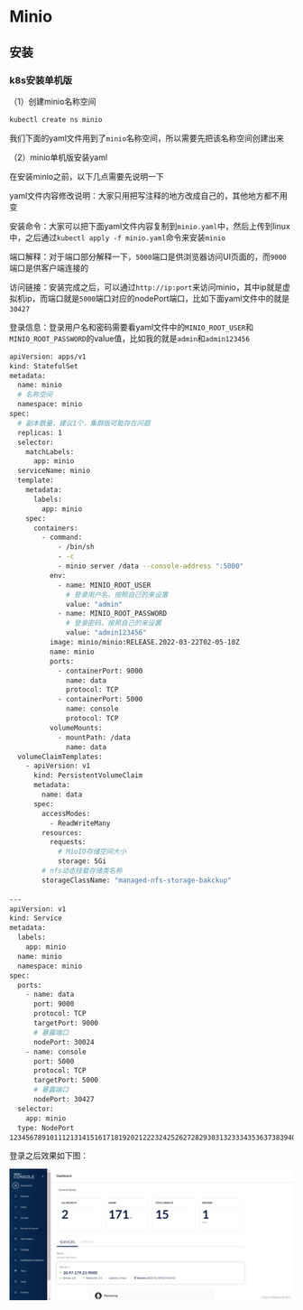 # Minio

## 安装

### k8s安装单机版

（1）创建minio名称空间

```bash
kubectl create ns minio
```

我们下面的yaml文件用到了`minio`名称空间，所以需要先把该名称空间创建出来

（2）minio单机版安装yaml

在安装minio之前，以下几点需要先说明一下

yaml文件内容修改说明：大家只用把写注释的地方改成自己的，其他地方都不用变

安装命令：大家可以把下面yaml文件内容复制到`minio.yaml`中，然后上传到linux中，之后通过`kubectl apply -f minio.yaml`命令来安装`minio`

端口解释：对于端口部分解释一下，`5000`端口是供浏览器访问UI页面的，而`9000`端口是供客户端连接的

访问链接：安装完成之后，可以通过`http://ip:port`来访问minio，其中ip就是虚拟机ip，而端口就是`5000`端口对应的nodePort端口，比如下面yaml文件中的就是`30427`

登录信息：登录用户名和密码需要看yaml文件中的`MINIO_ROOT_USER`和`MINIO_ROOT_PASSWORD`的value值，比如我的就是`admin`和`admin123456`

```bash
apiVersion: apps/v1
kind: StatefulSet
metadata:
  name: minio
  # 名称空间
  namespace: minio
spec:
  # 副本数量，建议1个，集群版可能存在问题
  replicas: 1
  selector:
    matchLabels:
      app: minio
  serviceName: minio
  template:
    metadata:
      labels:
        app: minio
    spec:
      containers:
        - command:
            - /bin/sh
            - -c
            - minio server /data --console-address ":5000"
          env:
            - name: MINIO_ROOT_USER
              # 登录用户名，按照自己的来设置
              value: "admin"
            - name: MINIO_ROOT_PASSWORD
              # 登录密码，按照自己的来设置
              value: "admin123456"
          image: minio/minio:RELEASE.2022-03-22T02-05-10Z
          name: minio
          ports:
            - containerPort: 9000
              name: data
              protocol: TCP
            - containerPort: 5000
              name: console
              protocol: TCP
          volumeMounts:
            - mountPath: /data
              name: data
  volumeClaimTemplates:
    - apiVersion: v1
      kind: PersistentVolumeClaim
      metadata:
        name: data
      spec:
        accessModes:
          - ReadWriteMany
        resources:
          requests:
            # MioIO存储空间大小
            storage: 5Gi
        # nfs动态挂载存储类名称
        storageClassName: "managed-nfs-storage-bakckup"

---
apiVersion: v1
kind: Service
metadata:
  labels:
    app: minio
  name: minio
  namespace: minio
spec:
  ports:
    - name: data
      port: 9000
      protocol: TCP
      targetPort: 9000
      # 暴露端口
      nodePort: 30024
    - name: console
      port: 5000
      protocol: TCP
      targetPort: 5000
      # 暴露端口
      nodePort: 30427
  selector:
    app: minio
  type: NodePort
12345678910111213141516171819202122232425262728293031323334353637383940414243444546474849505152535455565758596061626364656667686970717273747576777879808182
```

登录之后效果如下图：

![在这里插入图片描述](images/195416431d96456ab990e11a7b2f1189.png)

